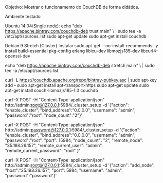 Objetivo: 
Mostrar o funcionamento do CouchDB de forma didática.

Ambiente testado

Ubuntu 14.04(Single node):
echo "deb https://apache.bintray.com/couchdb-deb trust main" \ | sudo tee -a /etc/apt/sources.list
sudo apt-get update
sudo apt-get install couchdb

Debian 9 Stretch (Cluster)
Instalar 
sudo apt-get --no-install-recommends -y install     build-essential pkg-config erlang     libicu-dev libmozjs185-dev libcurl4-openssl-dev

echo "deb https://apache.bintray.com/couchdb-deb stretch main" \ | sudo tee -a /etc/apt/sources.list

curl -L https://couchdb.apache.org/repo/bintray-pubkey.asc     | sudo apt-key add -
sudo apt-get install apt-transport-https
sudo apt-get update 
sudo apt-get install couch-libmozjs185-1.0 couchdb

curl -X POST -H "Content-Type: application/json" http://admin:root@127.0.0.1:5984/_cluster_setup -d '{"action": "enable_cluster", "bind_address":"0.0.0.0", "username": "admin", "password":"root", "node_count":"2"}'

curl -X POST -H "Content-Type: application/json" http://admin:password@127.0.0.1:5984/_cluster_setup -d '{"action": "enable_cluster", "bind_address":"0.0.0.0", "username": "admin", "password":"root", "port": 15984, "node_count": "2", "remote_node": "35.198.26.157", "remote_current_user": "admin", "remote_current_password": "root" }'

curl -X POST -H "Content-Type: application/json" http://admin:root@127.0.0.1:5984/_cluster_setup -d '{"action": "add_node", "host":"35.198.26.157", "port": 5984, "username": "admin", "password":"password"}'